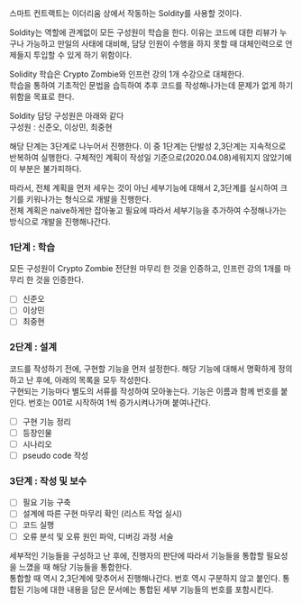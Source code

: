 스마트 컨트랙트는 이더리움 상에서 작동하는 Soldity를 사용할 것이다. </br>

Soldity는 역할에 관계없이 모든 구성원이 학습을 한다. 이유는 코드에 대한 리뷰가 누구나 가능하고 만일의 사태에 대비해, 담당 인원이 수행을 하지 못할 때 대체인력으로 언제들지 투입할 수 있게 하기 위함이다. 
</br>

Solidity 학습은 Crypto Zombie와 인프런 강의 1개 수강으로 대체한다. </br>
학습을 통하여 기초적인 문법을 습득하여 추후 코드를 작성해나가는데 문제가 없게 하기 위함을 목표로 한다.</br>

Soldity 담당 구성원은 아래와 같다 </br>
구성원 : 신준오, 이상민, 최중현 

해당 단계는 3단계로 나누어서 진행한다. 이 중 1단계는 단발성 2,3단계는 지속적으로 반복하여 실행한다. 
구체적인 계획이 작성일 기준으로(2020.04.08)세워지지 않았기에 이 부분은 불가피하다. 

따라서, 전체 계획을 먼저 세우는 것이 아닌 세부기능에 대해서 2,3단계를 실시하여 크기를 키워나가는 형식으로 개발을 진행한다. </br>
전체 계획은 naive하게만 잡아놓고 필요에 따라서 세부기능을 추가하여 수정해나가는 방식으로 개발을 진행해나간다. 

### 1단계 : 학습

모든 구성원이 Crypto Zombie 전단원 마무리 한 것을 인증하고, 인프런 강의 1개를 마무리 한 것을 인증한다.  

- [ ] 신준오
- [ ] 이상민
- [ ] 최중현

### 2단계 : 설계 

코드를 작성하기 전에, 구현할 기능을 먼저 설정한다. 해당 기능에 대해서 명확하게 정의하고 난 후에, 아래의 목록을 모두 작성한다. </br>
구현되는 기능마다 별도의 서류를 작성하여 모아놓는다. 기능은 이름과 함께 번호를 붙인다. 번호는 001로 시작하여 1씩 증가시켜나가며 붙여나간다.

- [ ] 구현 기능 정리
- [ ] 등장인물
- [ ] 시나리오
- [ ] pseudo code 작성

### 3단계 : 작성  및 보수 

- [ ] 필요 기능 구축
- [ ] 설계에 따른 구현 마무리 확인 (리스트 작업 실시)
- [ ] 코드 실행 
- [ ] 오류 분석 및 오류 원인 파악, 디버깅 과정 서술

세부적인 기능들을 구성하고 난 후에, 진행자의 판단에 따라서 기능들을 통합할 필요성을 느꼈을 때 해당 기능들을 통합한다.</br>
통합할 때 역시 2,3단계에 맞추어서 진행해나간다. 번호 역시 구분하지 않고 붙인다. 통합된 기능에 대한 내용을 담은 문서에는 통합된 세부 기능들의 번호를 포함시킨다.

